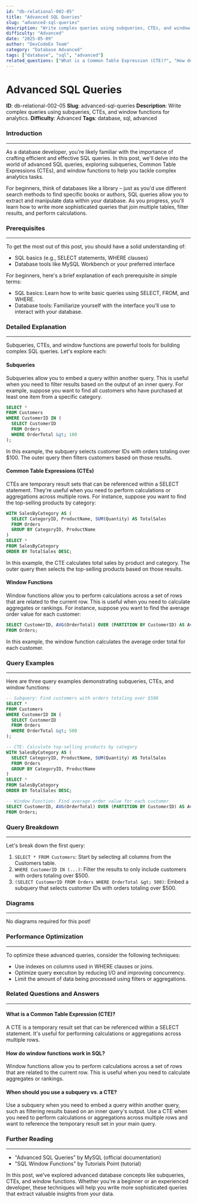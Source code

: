 ```yaml
---
id: "db-relational-002-05"
title: "Advanced SQL Queries"
slug: "advanced-sql-queries"
description: "Write complex queries using subqueries, CTEs, and window functions for analytics."
difficulty: "Advanced"
date: "2025-05-09"
author: "DevCodeEx Team"
category: "Database Advanced"
tags: ["database", "sql", "advanced"]
related_questions: ["What is a Common Table Expression (CTE)?", "How do window functions work in SQL?", "When should you use a subquery vs. a CTE?"]
---
```


**Advanced SQL Queries**
======================

**ID**: db-relational-002-05
**Slug**: advanced-sql-queries
**Description**: Write complex queries using subqueries, CTEs, and window functions for analytics.
**Difficulty**: Advanced
**Tags**: database, sql, advanced

### Introduction
---------------

As a database developer, you're likely familiar with the importance of crafting efficient and effective SQL queries. In this post, we'll delve into the world of advanced SQL queries, exploring subqueries, Common Table Expressions (CTEs), and window functions to help you tackle complex analytics tasks.

For beginners, think of databases like a library – just as you'd use different search methods to find specific books or authors, SQL queries allow you to extract and manipulate data within your database. As you progress, you'll learn how to write more sophisticated queries that join multiple tables, filter results, and perform calculations.

### Prerequisites
--------------

To get the most out of this post, you should have a solid understanding of:

* SQL basics (e.g., SELECT statements, WHERE clauses)
* Database tools like MySQL Workbench or your preferred interface

For beginners, here's a brief explanation of each prerequisite in simple terms:

* SQL basics: Learn how to write basic queries using SELECT, FROM, and WHERE.
* Database tools: Familiarize yourself with the interface you'll use to interact with your database.

### Detailed Explanation
------------------------

Subqueries, CTEs, and window functions are powerful tools for building complex SQL queries. Let's explore each:

#### Subqueries

Subqueries allow you to embed a query within another query. This is useful when you need to filter results based on the output of an inner query. For example, suppose you want to find all customers who have purchased at least one item from a specific category.

```sql
SELECT *
FROM Customers
WHERE CustomerID IN (
  SELECT CustomerID
  FROM Orders
  WHERE OrderTotal &gt; 100
);
```

In this example, the subquery selects customer IDs with orders totaling over $100. The outer query then filters customers based on those results.

#### Common Table Expressions (CTEs)

CTEs are temporary result sets that can be referenced within a SELECT statement. They're useful when you need to perform calculations or aggregations across multiple rows. For instance, suppose you want to find the top-selling products by category:

```sql
WITH SalesByCategory AS (
  SELECT CategoryID, ProductName, SUM(Quantity) AS TotalSales
  FROM Orders
  GROUP BY CategoryID, ProductName
)
SELECT *
FROM SalesByCategory
ORDER BY TotalSales DESC;
```

In this example, the CTE calculates total sales by product and category. The outer query then selects the top-selling products based on those results.

#### Window Functions

Window functions allow you to perform calculations across a set of rows that are related to the current row. This is useful when you need to calculate aggregates or rankings. For instance, suppose you want to find the average order value for each customer:

```sql
SELECT CustomerID, AVG(OrderTotal) OVER (PARTITION BY CustomerID) AS AvgOrderValue
FROM Orders;
```

In this example, the window function calculates the average order total for each customer.

### Query Examples
-------------------

Here are three query examples demonstrating subqueries, CTEs, and window functions:

```sql
-- Subquery: Find customers with orders totaling over $500
SELECT *
FROM Customers
WHERE CustomerID IN (
  SELECT CustomerID
  FROM Orders
  WHERE OrderTotal &gt; 500
);

-- CTE: Calculate top-selling products by category
WITH SalesByCategory AS (
  SELECT CategoryID, ProductName, SUM(Quantity) AS TotalSales
  FROM Orders
  GROUP BY CategoryID, ProductName
)
SELECT *
FROM SalesByCategory
ORDER BY TotalSales DESC;

-- Window Function: Find average order value for each customer
SELECT CustomerID, AVG(OrderTotal) OVER (PARTITION BY CustomerID) AS AvgOrderValue
FROM Orders;
```

### Query Breakdown
-------------------

Let's break down the first query:

1. `SELECT * FROM Customers`: Start by selecting all columns from the Customers table.
2. `WHERE CustomerID IN (...)`: Filter the results to only include customers with orders totaling over $500.
3. `(SELECT CustomerID FROM Orders WHERE OrderTotal &gt; 500)`: Embed a subquery that selects customer IDs with orders totaling over $500.

### Diagrams
------------

No diagrams required for this post!

### Performance Optimization
---------------------------

To optimize these advanced queries, consider the following techniques:

* Use indexes on columns used in WHERE clauses or joins.
* Optimize query execution by reducing I/O and improving concurrency.
* Limit the amount of data being processed using filters or aggregations.

### Related Questions and Answers
-------------------------------

#### What is a Common Table Expression (CTE)?

A CTE is a temporary result set that can be referenced within a SELECT statement. It's useful for performing calculations or aggregations across multiple rows.

#### How do window functions work in SQL?

Window functions allow you to perform calculations across a set of rows that are related to the current row. This is useful when you need to calculate aggregates or rankings.

#### When should you use a subquery vs. a CTE?

Use a subquery when you need to embed a query within another query, such as filtering results based on an inner query's output. Use a CTE when you need to perform calculations or aggregations across multiple rows and want to reference the temporary result set in your main query.

### Further Reading
-------------------

* "Advanced SQL Queries" by MySQL (official documentation)
* "SQL Window Functions" by Tutorials Point (tutorial)

In this post, we've explored advanced database concepts like subqueries, CTEs, and window functions. Whether you're a beginner or an experienced developer, these techniques will help you write more sophisticated queries that extract valuable insights from your data.